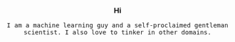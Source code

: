 <h3 align="center">Hi</h3>
<p align="center">
  <samp> 
    I am a machine learning guy and a self-proclaimed gentleman scientist. I also love to tinker in other domains.
  </samp>    
</p>
